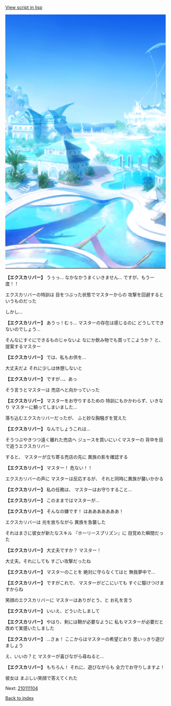 [View script in lisp](../scripts/210111103.txt)

![sea_resort_day.png](../images/backgrounds/sea_resort_day.png)

**【エクスカリバー】**
うぅっ…
なかなかうまくいきません…
ですが、もう一度！！

エクスカリバーの特訓は
目をつぶった状態でマスターからの
攻撃を回避するというものだった

しかし…

**【エクスカリバー】**
あうっ！むぅ…
マスターの存在は感じるのに
どうしてできないのでしょう…

そんなにすぐにできるものじゃないよ
なにか飲み物でも買ってこようか？
と、提案するマスター

**【エクスカリバー】**
では、私もお供を…

大丈夫だよ
それに少しは休憩しないと

**【エクスカリバー】**
ですが…、あっ

そう言うとマスターは
売店へと向かっていった

**【エクスカリバー】**
マスターをお守りするための
特訓にもかかわらず、いきなり
マスターに頼ってしまいました…

落ち込むエクスカリバーだったが、
ふと妙な胸騒ぎを覚えた

**【エクスカリバー】**
なんでしょうこれは…

そうつぶやきつつ遠く離れた売店へ
ジュースを買いにいくマスターの
背中を目で追うエクスカリバー

すると、
マスターが立ち寄る売店の先に
異族の影を確認する

**【エクスカリバー】**
マスター！
危ない！！

エクスカリバーの声に
マスターは反応するが、
それと同時に異族が襲いかかる

**【エクスカリバー】**
私の任務は、
マスターはお守りすること…

**【エクスカリバー】**
このままではマスターが…

**【エクスカリバー】**
そんなの嫌です！
はあああああああ！

エクスカリバーは
光を放ちながら
異族を急襲した

それはまさに彼女が新たなスキル
『ホーリースプリズン』に
目覚めた瞬間だった

**【エクスカリバー】**
大丈夫ですか？
マスター！

大丈夫。それにしても
すごい攻撃だったね

**【エクスカリバー】**
マスターのことを
絶対に守らなくてはと
無我夢中で…

**【エクスカリバー】**
ですがこれで、
マスターがどこにいても
すぐに駆けつけますからね

笑顔のエクスカリバーに
マスターはありがとう、と
お礼を言う

**【エクスカリバー】**
いいえ、どういたしまして

**【エクスカリバー】**
やはり、剣には鞘が必要なように
私もマスターが必要だと
改めて実感いたしました

**【エクスカリバー】**
…さぁ！
ここからはマスターの希望どおり
思いっきり遊びましょう

え、いいの？と
マスターが喜びながら尋ねると…

**【エクスカリバー】**
もちろん！
それに、遊びながらも
全力でお守りしますよ！

彼女は
まぶしい笑顔で答えてくれた


Next: [210111104](210111104.md)

[Back to index](index.md)

